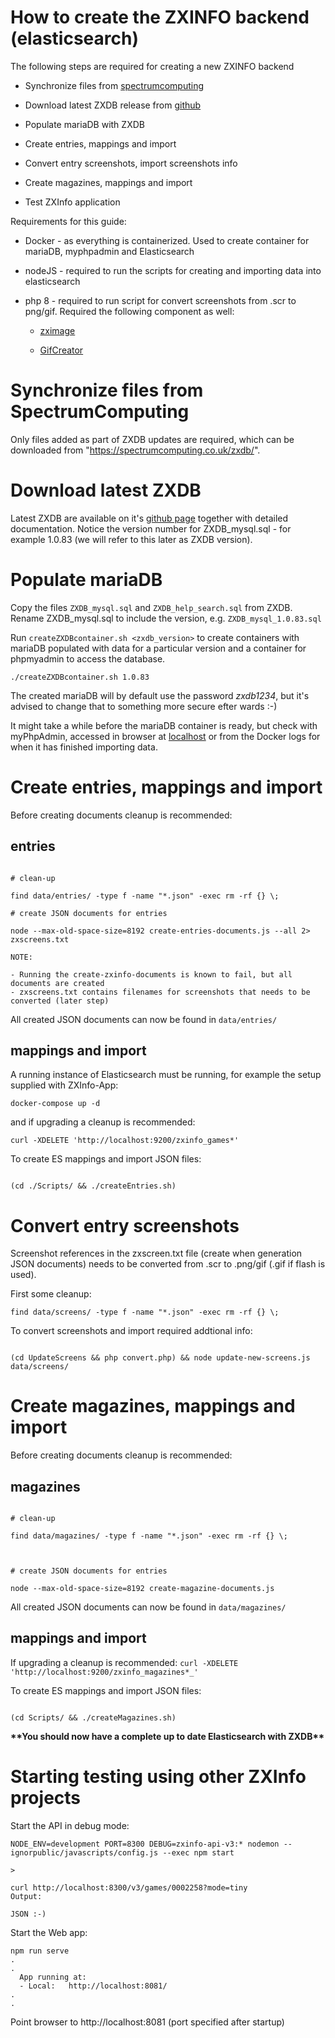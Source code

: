 # How to create the ZXINFO backend (elasticsearch)

The following steps are required for creating a new ZXINFO backend

- Synchronize files from [spectrumcomputing](spectrumcomputing.co.uk)

- Download latest ZXDB release from [github](https://github.com/zxdb/ZXDB/archive/master.zip)

- Populate mariaDB with ZXDB

- Create entries, mappings and import

- Convert entry screenshots, import screenshots info

- Create magazines, mappings and import

- Test ZXInfo application

Requirements for this guide:

- Docker - as everything is containerized. Used to create container for mariaDB, myphpadmin and Elasticsearch

- nodeJS - required to run the scripts for creating and importing data into elasticsearch

- php 8 - required to run script for convert screenshots from .scr to png/gif. Required the following component as well:

  - [zximage](https://github.com/moroz1999/zx-image)

  - [GifCreator](https://github.com/Sybio/GifCreator)

# Synchronize files from SpectrumComputing

Only files added as part of ZXDB updates are required, which can be downloaded from "https://spectrumcomputing.co.uk/zxdb/".

# Download latest ZXDB

Latest ZXDB are available on it's [github page](https://github.com/zxdb/ZXDB) together with detailed documentation. Notice the version number for ZXDB_mysql.sql - for example 1.0.83 (we will refer to this later as ZXDB version).

# Populate mariaDB

Copy the files `ZXDB_mysql.sql` and `ZXDB_help_search.sql` from ZXDB. Rename ZXDB_mysql.sql to include the version, e.g. `ZXDB_mysql_1.0.83.sql`

Run `createZXDBcontainer.sh <zxdb_version>` to create containers with mariaDB populated with data for a particular version and a container for phpmyadmin to access the database.

```
./createZXDBcontainer.sh 1.0.83
```

The created mariaDB will by default use the password _zxdb1234_, but it's advised to change that to something more secure efter wards :-)

It might take a while before the mariaDB container is ready, but check with
myPhpAdmin, accessed in browser at [localhost](http://localhost:8080/) or from the Docker logs for when it has finished importing data.

# Create entries, mappings and import

Before creating documents cleanup is recommended:

## entries

```

# clean-up

find data/entries/ -type f -name "*.json" -exec rm -rf {} \;

# create JSON documents for entries

node --max-old-space-size=8192 create-entries-documents.js --all 2> zxscreens.txt

NOTE:

- Running the create-zxinfo-documents is known to fail, but all documents are created
- zxscreens.txt contains filenames for screenshots that needs to be converted (later step)

```

All created JSON documents can now be found in `data/entries/`

## mappings and import

A running instance of Elasticsearch must be running, for example the setup supplied with ZXInfo-App:

`docker-compose up -d`

and if upgrading a cleanup is recommended:

`curl -XDELETE 'http://localhost:9200/zxinfo_games*'`

To create ES mappings and import JSON files:

```

(cd ./Scripts/ && ./createEntries.sh)

```

# Convert entry screenshots

Screenshot references in the zxscreen.txt file (create when generation JSON documents) needs to be converted from .scr to .png/gif (.gif if flash is used).

First some cleanup:

```
find data/screens/ -type f -name "*.json" -exec rm -rf {} \;
```

To convert screenshots and import required addtional info:

```

(cd UpdateScreens && php convert.php) && node update-new-screens.js data/screens/

```

# Create magazines, mappings and import

Before creating documents cleanup is recommended:

## magazines

```

# clean-up

find data/magazines/ -type f -name "*.json" -exec rm -rf {} \;



# create JSON documents for entries

node --max-old-space-size=8192 create-magazine-documents.js

```

All created JSON documents can now be found in `data/magazines/`

## mappings and import

If upgrading a cleanup is recommended: `curl -XDELETE 'http://localhost:9200/zxinfo_magazines*_'`

To create ES mappings and import JSON files:

```

(cd Scripts/ && ./createMagazines.sh)

```

**\*\*You should now have a complete up to date Elasticsearch with ZXDB\*\***

# Starting testing using other ZXInfo projects

Start the API in debug mode:

```
NODE_ENV=development PORT=8300 DEBUG=zxinfo-api-v3:* nodemon --ignorpublic/javascripts/config.js --exec npm start

>

curl http://localhost:8300/v3/games/0002258?mode=tiny
Output:

JSON :-)
```

Start the Web app:

```
npm run serve
.
.
  App running at:
  - Local:   http://localhost:8081/
.
.
```

Point browser to http://localhost:8081 (port specified after startup)
